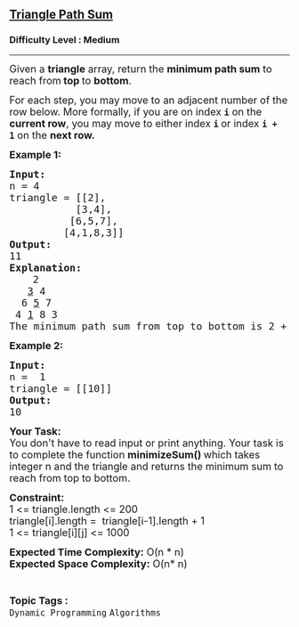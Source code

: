 <h2><a href="https://practice.geeksforgeeks.org/problems/triangle-path-sum/1">Triangle Path Sum</a></h2><h3>Difficulty Level : Medium</h3><hr><div class="problems_problem_content__Xm_eO"><p><span style="font-size:18px">Given a&nbsp;<strong>triangle</strong>&nbsp;array, return&nbsp;the <strong>minimum path sum</strong> to reach from<strong> top </strong>to <strong>bottom</strong>.</span></p>

<p><span style="font-size:18px">For each step, you may move to an adjacent number of the row below. More formally, if you are on index&nbsp;<strong><code>i</code></strong>&nbsp;on the <strong>current row</strong>, you may move to either index&nbsp;<strong><code>i</code>&nbsp;</strong>or index&nbsp;<strong><code>i + 1</code></strong>&nbsp;on the <strong>next row.</strong></span></p>

<p><strong><span style="font-size:18px">Example 1:</span></strong></p>

<pre><span style="font-size:18px"><strong>Input:
</strong>n = 4
triangle = [[2],
&nbsp;          [3,4],
&nbsp;         [6,5,7],
&nbsp;        [4,1,8,3]]
<strong>Output:</strong>
11
<strong>Explanation:</strong></span>
     <span style="font-size:18px">2
   <u>3</u> 4
  6 <u>5</u> 7
 4 <u>1</u> 8 3
The minimum path sum from top to bottom is 2 + 3 + 5 + 1 = 11.</span></pre>

<p><strong><span style="font-size:18px">Example 2:</span></strong></p>

<pre><span style="font-size:18px"><strong>Input:
</strong>n =  1</span>
<span style="font-size:18px">triangle = [[10]]
<strong>Output:</strong>
10</span></pre>

<p><strong><span style="font-size:18px">Your Task:</span></strong><br>
<span style="font-size:18px">You don't have to read input or print anything. Your task is to complete the function&nbsp;<strong>minimizeSum()&nbsp;</strong>which takes integer n and the triangle&nbsp;and returns the minimum sum to reach from top to bottom.</span></p>

<p><strong><span style="font-size:18px">Constraint:</span></strong><br>
<span style="font-size:18px">1 &lt;= triangle.length &lt;= 200</span><br>
<span style="font-size:18px">triangle[i].length =&nbsp; triangle[i-1].length + 1<br>
1 &lt;= triangle[i][j] &lt;= 1000</span></p>

<p><span style="font-size:18px"><strong>Expected Time Complexity:</strong> O(n * n)<br>
<strong>Expected Space Complexity:</strong> O(n* n)</span></p>
</div><br><p><span style=font-size:18px><strong>Topic Tags : </strong><br><code>Dynamic Programming</code>&nbsp;<code>Algorithms</code>&nbsp;